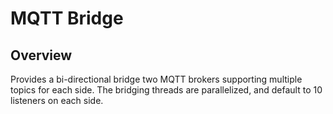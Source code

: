 # MQTT Bridge

## Overview
Provides a bi-directional bridge two MQTT brokers supporting multiple topics for each side. The bridging threads are parallelized, and default to 10 listeners on each side.
